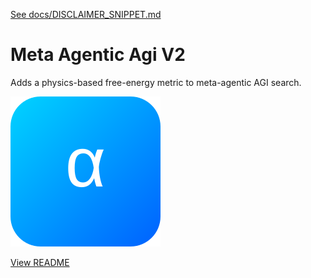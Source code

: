 [See docs/DISCLAIMER_SNIPPET.md](../DISCLAIMER_SNIPPET.md)

# Meta Agentic Agi V2

Adds a physics-based free-energy metric to meta-agentic AGI search.

![screenshot](../meta_agentic_agi_v2/assets/logo.svg)

[View README](../../alpha_factory_v1/demos/meta_agentic_agi_v2/README.md)
